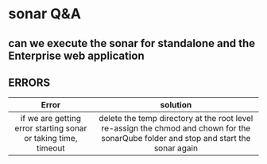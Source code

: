 # sonar Q&A

## can we execute the sonar for standalone and the Enterprise web application

## ERRORS
|Error|solution|
|:---:|:---:|
if we are getting error starting sonar or taking time, timeout | delete the temp directory at the root level re-assign the chmod and chown for the sonarQube folder and stop and start the sonar again 
